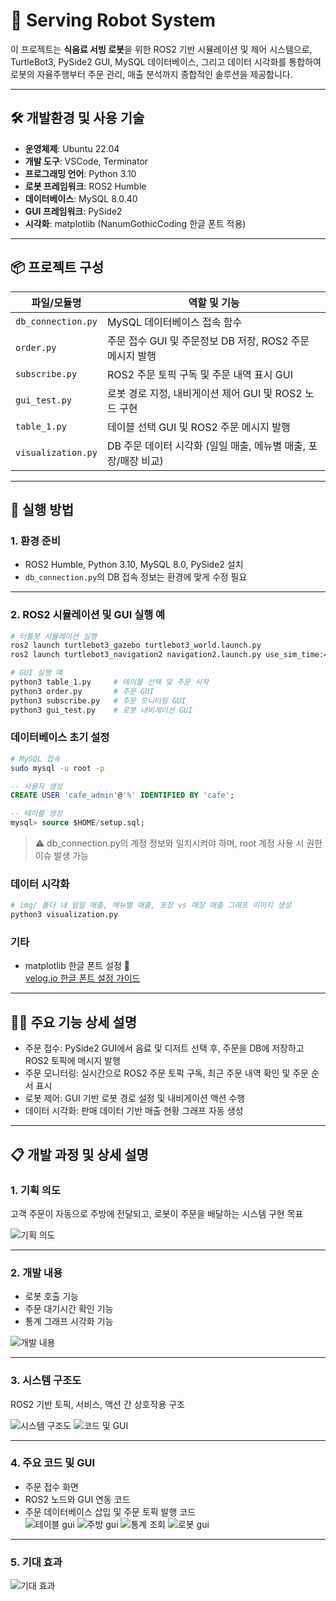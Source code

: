 # 🧃 Serving Robot System

이 프로젝트는 **식음료 서빙 로봇**을 위한 ROS2 기반 시뮬레이션 및 제어 시스템으로,  
TurtleBot3, PySide2 GUI, MySQL 데이터베이스, 그리고 데이터 시각화를 통합하여  
로봇의 자율주행부터 주문 관리, 매출 분석까지 종합적인 솔루션을 제공합니다.

---

## 🛠 개발환경 및 사용 기술

- **운영체제**: Ubuntu 22.04  
- **개발 도구**: VSCode, Terminator  
- **프로그래밍 언어**: Python 3.10  
- **로봇 프레임워크**: ROS2 Humble  
- **데이터베이스**: MySQL 8.0.40  
- **GUI 프레임워크**: PySide2  
- **시각화**: matplotlib (NanumGothicCoding 한글 폰트 적용)  

---

## 📦 프로젝트 구성

| 파일/모듈명         | 역할 및 기능                                                   |
|---------------------|---------------------------------------------------------------|
| `db_connection.py`  | MySQL 데이터베이스 접속 함수                                    |
| `order.py`          | 주문 접수 GUI 및 주문정보 DB 저장, ROS2 주문 메시지 발행        |
| `subscribe.py`      | ROS2 주문 토픽 구독 및 주문 내역 표시 GUI                       |
| `gui_test.py`       | 로봇 경로 지정, 내비게이션 제어 GUI 및 ROS2 노드 구현           |
| `table_1.py`        | 테이블 선택 GUI 및 ROS2 주문 메시지 발행                       |
| `visualization.py`  | DB 주문 데이터 시각화 (일일 매출, 메뉴별 매출, 포장/매장 비교)  |

---

## 🚀 실행 방법

### 1. 환경 준비

- ROS2 Humble, Python 3.10, MySQL 8.0, PySide2 설치  
- `db_connection.py`의 DB 접속 정보는 환경에 맞게 수정 필요  

---

### 2. ROS2 시뮬레이션 및 GUI 실행 예

```bash
# 터틀봇 시뮬레이션 실행
ros2 launch turtlebot3_gazebo turtlebot3_world.launch.py
ros2 launch turtlebot3_navigation2 navigation2.launch.py use_sim_time:=True map:=$HOME/map.yaml

# GUI 실행 예
python3 table_1.py     # 테이블 선택 및 주문 시작
python3 order.py       # 주문 GUI
python3 subscribe.py   # 주문 모니터링 GUI
python3 gui_test.py    # 로봇 내비게이션 GUI
```

### 데이터베이스 초기 설정
```bash
# MySQL 접속
sudo mysql -u root -p
```
```sql
-- 사용자 생성
CREATE USER 'cafe_admin'@'%' IDENTIFIED BY 'cafe';
```
```sql
-- 테이블 생성
mysql> source $HOME/setup.sql;
```
> ⚠ db_connection.py의 계정 정보와 일치시켜야 하며, root 계정 사용 시 권한 이슈 발생 가능

### 데이터 시각화
```bash
# img/ 폴더 내 일일 매출, 메뉴별 매출, 포장 vs 매장 매출 그래프 이미지 생성
python3 visualization.py
```

### 기타
- matplotlib 한글 폰트 설정 🔗  
  [velog.io 한글 폰트 설정 가이드](https://velog.io/@redgreen/Linux-linux%EC%97%90%EC%84%9C-Matplotlib-%ED%95%9C%EA%B8%80%ED%8F%B0%ED%8A%B8-%EC%84%A4%EC%A0%95%ED%95%98%EA%B8%B0)
  
---

## 🧑‍💻 주요 기능 상세 설명
- 주문 접수: PySide2 GUI에서 음료 및 디저트 선택 후, 주문을 DB에 저장하고 ROS2 토픽에 메시지 발행
- 주문 모니터링: 실시간으로 ROS2 주문 토픽 구독, 최근 주문 내역 확인 및 주문 순서 표시
- 로봇 제어: GUI 기반 로봇 경로 설정 및 내비게이션 액션 수행
- 데이터 시각화: 판매 데이터 기반 매출 현황 그래프 자동 생성

---

## 📋 개발 과정 및 상세 설명

### 1. 기획 의도  
고객 주문이 자동으로 주방에 전달되고, 로봇이 주문을 배달하는 시스템 구현 목표

![기획 의도](./docs/기획의도.jpg)

---

### 2. 개발 내용  
- 로봇 호출 기능  
- 주문 대기시간 확인 기능  
- 통계 그래프 시각화 기능  

![개발 내용](./docs/개발내용.jpg)

---

### 3. 시스템 구조도  
ROS2 기반 토픽, 서비스, 액션 간 상호작용 구조

![시스템 구조도](./docs/구조도.jpg)
![코드 및 GUI](./docs/기술설명.jpg)

---

### 4. 주요 코드 및 GUI  
- 주문 접수 화면  
- ROS2 노드와 GUI 연동 코드  
- 주문 데이터베이스 삽입 및 주문 토픽 발행 코드  
![테이블 gui](./docs/테이블.jpg)
![주방 gui](./docs/주방.jpg)
![통계 조회](./docs/통계.jpg)
![로봇 gui](./docs/로봇.jpg)

---

### 5. 기대 효과
![기대 효과](docs/기대효과.jpg)
